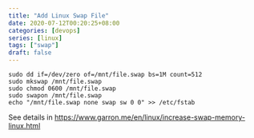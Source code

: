 ```yaml
---
title: "Add Linux Swap File"
date: 2020-07-12T00:20:25+08:00
categories: [devops]
series: [linux]
tags: ["swap"]
draft: false
---
```


```
sudo dd if=/dev/zero of=/mnt/file.swap bs=1M count=512
sudo mkswap /mnt/file.swap
sudo chmod 0600 /mnt/file.swap
sudo swapon /mnt/file.swap
echo "/mnt/file.swap none swap sw 0 0" >> /etc/fstab
```

See details in https://www.garron.me/en/linux/increase-swap-memory-linux.html 
